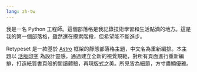 ```yaml
---
lang: zh-tw
---
```


我是一名 Python 工程師。這個部落格是我記錄技術學習和生活點滴的地方。這是我的第一個部落格，雖然還在摸索階段，但希望能不斷進步。

Retypeset 是一款基於 [Astro](https://astro.build/) 框架的靜態部落格主題，中文名為重新編排。本主題以 [活版印字](https://astro-theme-typography.vercel.app/) 為設計靈感，通過建立全新的視覺規範，對所有頁面進行重新編排，打造紙質書頁般的閱讀體驗，再現版式之美。所見皆為細節，方寸盡顯優雅。
